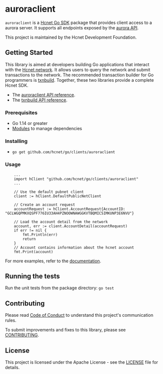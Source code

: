 # auroraclient


`auroraclient` is a [Hcnet Go SDK](https://www.hcnet.org/developers/reference/) package that provides client access to a aurora server. It supports all endpoints exposed by the [aurora API](https://www.hcnet.org/developers/aurora/reference/index.html).

This project is maintained by the Hcnet Development Foundation.

## Getting Started
This library is aimed at developers building Go applications that interact with the [Hcnet network](https://www.hcnet.org/). It allows users to query the network and submit transactions to the network. The recommended transaction builder for Go programmers is [txnbuild](https://github.com/hcnet/go/tree/master/txnbuild). Together, these two libraries provide a complete Hcnet SDK.

* The [auroraclient API reference](https://godoc.org/github.com/hcnet/go/clients/auroraclient).
* The [txnbuild API reference](https://godoc.org/github.com/hcnet/go/txnbuild).

### Prerequisites
* Go 1.14 or greater
* [Modules](https://github.com/golang/go/wiki/Modules) to manage dependencies

### Installing
* `go get github.com/hcnet/go/clients/auroraclient`

### Usage

``` golang
    ...
    import hClient "github.com/hcnet/go/clients/auroraclient"
    ...

    // Use the default pubnet client
    client := hClient.DefaultPublicNetClient

    // Create an account request
    accountRequest := hClient.AccountRequest{AccountID: "GCLWGQPMKXQSPF776IU33AH4PZNOOWNAWGGKVTBQMIC5IMKUNP3E6NVU"}

    // Load the account detail from the network
    account, err := client.AccountDetail(accountRequest)
    if err != nil {
        fmt.Println(err)
        return
    }
    // Account contains information about the hcnet account
    fmt.Print(account)
```
For more examples, refer to the [documentation](https://godoc.org/github.com/hcnet/go/clients/auroraclient).

## Running the tests
Run the unit tests from the package directory: `go test`

## Contributing
Please read [Code of Conduct](https://github.com/hcnet/.github/blob/master/CODE_OF_CONDUCT.md) to understand this project's communication rules.

To submit improvements and fixes to this library, please see [CONTRIBUTING](../CONTRIBUTING.md).

## License
This project is licensed under the Apache License - see the [LICENSE](../../LICENSE-APACHE.txt) file for details.
